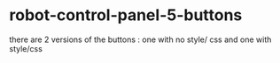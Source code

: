 # robot-control-panel-5-buttons

there are 2 versions of the buttons : one with no style/ css 
and one with style/css
